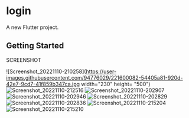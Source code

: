 # login

A new Flutter project.

## Getting Started

SCREENSHOT

![Screenshot_20221110-210258](https://user-images.githubusercontent.com/94776029/221600082-54405a81-920d-42e7-9cd7-41f859b347ca.jpg width="230" height= "500")
![Screenshot_20221110-212516](https://user-images.githubusercontent.com/94776029/221600111-1d669589-a611-4620-a79e-1d5f880a3fe7.jpg)
![Screenshot_20221110-202907](https://user-images.githubusercontent.com/94776029/221600191-bd5c0878-d2b3-4960-ac04-d79adb75c4a2.jpg)
![Screenshot_20221110-202946](https://user-images.githubusercontent.com/94776029/221600217-fdcd0a7e-9a1c-4a36-8970-2c84f717e505.jpg)
![Screenshot_20221110-202829](https://user-images.githubusercontent.com/94776029/221600292-26b9ede8-3a4f-470f-a446-d5c6bb1308d2.jpg)
![Screenshot_20221110-202836](https://user-images.githubusercontent.com/94776029/221600307-0aeee735-3c8c-43e9-8523-731e6c24983d.jpg)
![Screenshot_20221110-215204](https://user-images.githubusercontent.com/94776029/221600334-64a6f90a-99a5-439c-913e-460a43fa69d7.jpg)
![Screenshot_20221110-215210](https://user-images.githubusercontent.com/94776029/221600354-b4c85fcd-37c1-43b2-81cb-fc3a034eeac3.jpg)
